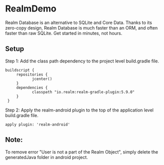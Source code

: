 # RealmDemo

Realm Database is an alternative to SQLite and Core Data.
Thanks to its zero-copy design, Realm Database is much faster than an ORM, and often faster than raw SQLite.
Get started in minutes, not hours.

## Setup

Step 1: Add the class path dependency to the project level build.gradle file.

    buildscript {   
         repositories {        
                jcenter()
         }
         dependencies {
                classpath "io.realm:realm-gradle-plugin:5.9.0"
         }
     }

Step 2: Apply the realm-android plugin to the top of the application level build.gradle file.

    apply plugin: 'realm-android'

## Note:

To remove error "User is not a part of the Realm Object", simply delete the generatedJava folder in android project.

